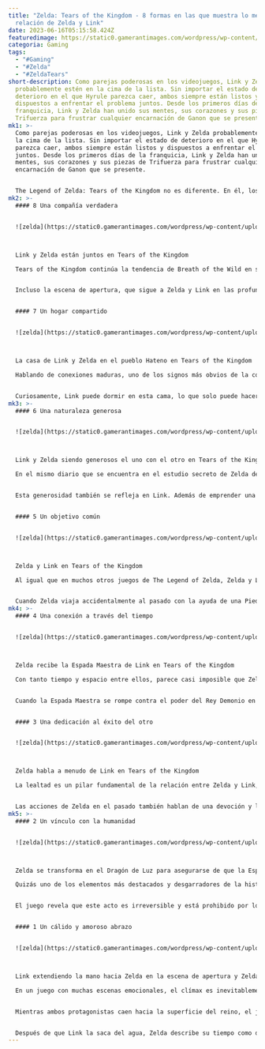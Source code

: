 ```yaml
---
title: "Zelda: Tears of the Kingdom - 8 formas en las que muestra lo mejor de la
  relación de Zelda y Link"
date: 2023-06-16T05:15:58.424Z
featuredimage: https://static0.gamerantimages.com/wordpress/wp-content/uploads/2023/06/collage-maker-15-jun-2023-03-56-pm-5962.jpg?q=50&fit=contain&w=1140&h=&dpr=1.5
categoria: Gaming
tags:
  - "#Gaming"
  - "#Zelda"
  - "#ZeldaTears"
short-description: Como parejas poderosas en los videojuegos, Link y Zelda
  probablemente estén en la cima de la lista. Sin importar el estado de
  deterioro en el que Hyrule parezca caer, ambos siempre están listos y
  dispuestos a enfrentar el problema juntos. Desde los primeros días de la
  franquicia, Link y Zelda han unido sus mentes, sus corazones y sus piezas de
  Trifuerza para frustrar cualquier encarnación de Ganon que se presente.
mk1: >-
  Como parejas poderosas en los videojuegos, Link y Zelda probablemente estén en
  la cima de la lista. Sin importar el estado de deterioro en el que Hyrule
  parezca caer, ambos siempre están listos y dispuestos a enfrentar el problema
  juntos. Desde los primeros días de la franquicia, Link y Zelda han unido sus
  mentes, sus corazones y sus piezas de Trifuerza para frustrar cualquier
  encarnación de Ganon que se presente. 


  The Legend of Zelda: Tears of the Kingdom no es diferente. En él, los jugadores pueden ver cuán unidos están en su lucha contra el mal. Además, los fanáticos del juego anterior podrán presenciar cuánto ha crecido su conexión en los años desde Breath of the Wild. Aunque el juego no confirma una relación romántica entre los dos, Tears of the Kingdom muestra lo mejor de la relación entre Zelda y Link.
mk2: >-
  #### 8 Una compañía verdadera


  ![zelda](https://static0.gamerantimages.com/wordpress/wp-content/uploads/2023/06/collage-maker-15-jun-2023-03-35-pm-3290.jpg?q=50&fit=crop&w=1500&dpr=1.5 "zelda")



  Link y Zelda están juntos en Tears of the Kingdom

  Tears of the Kingdom continúa la tendencia de Breath of the Wild en su narración ambiental, y gran parte de esta narración apunta hacia una estrecha amistad entre Zelda y Link. En su diario, Zelda escribe sobre cómo Link rara vez se separa de su lado. Todos sus amigos y aliados más cercanos conocen bien a Link también. Dado el carácter reservado de Link, está claro que Zelda habla de él o está con él con frecuencia.


  Incluso la escena de apertura, que sigue a Zelda y Link en las profundidades de las cavernas debajo del Castillo de Hyrule, demuestra la familiaridad entre los dos. Aunque su objetivo es investigar la extraña Oscuridad que infecta la tierra, está claro que ambos están inmensamente cómodos en compañía del otro. No es el primer juego de The Legend of Zelda que los representa como amigos cercanos, pero Tears of the Kingdom muestra una conexión mucho más madura y dedicada entre ellos.


  #### 7 Un hogar compartido


  ![zelda](https://static0.gamerantimages.com/wordpress/wp-content/uploads/2023/06/collage-maker-15-jun-2023-03-00-pm-9517.jpg?q=50&fit=crop&w=1500&dpr=1.5 "zelda")



  La casa de Link y Zelda en el pueblo Hateno en Tears of the Kingdom

  Hablando de conexiones maduras, uno de los signos más obvios de la conexión entre la pareja ha sido motivo de cotilleo y debate entre los fanáticos. Los jugadores familiarizados con la misión secundaria de Breath of the Wild en la que Link puede comprar una casa en el pueblo Hateno notarán un gran cambio en Tears of the Kingdom. En este juego, la misma casa se refiere como la casa de Zelda y solo tiene una cama en el mismo lugar de arriba.


  Curiosamente, Link puede dormir en esta cama, lo que solo puede hacer en camas que él posee o paga en una posada. Además, los jugadores que completaron el DLC de Breath of the Wild y obtuvieron el ítem "Picture of the Champions" verán que la misma imagen aún cuelga en la casa en Tears of the Kingdom. Estos factores, combinados con la afirmación de Zelda de que Link nunca se separa de su lado, han llevado a muchos fanáticos a especular que ambos viven juntos. Aunque no es completamente oficial, es un detalle tierno que insinúa una conexión más amorosa que en los juegos anteriores.
mk3: >-
  #### 6 Una naturaleza generosa


  ![zelda](https://static0.gamerantimages.com/wordpress/wp-content/uploads/2023/06/collage-maker-15-jun-2023-02-59-pm-1035.jpg?q=50&fit=crop&w=1500&dpr=1.5 "zelda")



  Link y Zelda siendo generosos el uno con el otro en Tears of the Kingdom

  En el mismo diario que se encuentra en el estudio secreto de Zelda detrás de su casa en Hateno, ella detalla un regalo que planea darle a Link: una nueva Túnica de Campeón. Su línea sobre su emoción al ver su rostro cuando lo sorprende con ella demuestra sus fuertes sentimientos de generosidad hacia él.


  Esta generosidad también se refleja en Link. Además de emprender una peligrosa búsqueda solo para encontrarla, Link muestra su devoción a Zelda de muchas maneras pequeñas y dulces. Una de esas formas ocurre en la escena de apertura. Cuando Zelda se emociona con los murales descubiertos, Link silenciosamente toma la antorcha para que ella pueda encontrar su Tableta de Purah para tomar fotos.


  #### 5 Un objetivo común


  ![zelda](https://static0.gamerantimages.com/wordpress/wp-content/uploads/2023/06/collage-maker-15-jun-2023-03-33-pm-3194.jpg?q=50&fit=crop&w=1500&dpr=1.5 "zelda")



  Zelda y Link en Tears of the Kingdom

  Al igual que en muchos otros juegos de The Legend of Zelda, Zelda y Link no pasan mucho tiempo juntos durante el juego en sí. En cambio, al público solo se le muestra su profunda conexión a través de pistas ambientales y escenas emocionales. Pero a pesar de esta separación física, los dos no podrían estar más unidos en sus acciones.


  Cuando Zelda viaja accidentalmente al pasado con la ayuda de una Piedra Secreta, tanto ella como Link no pierden tiempo en intentar encontrarse. Para Link, esto significa investigar los avistamientos extraños de la princesa en la tierra. Para Zelda, esto significa encontrar una manera de regresar al futuro. Y cuando la amenaza del Rey Demonio se vuelve demasiado grande, ambos personajes enfocan su atención en derrotarlo. Aunque pueden estar separados por siglos, los dos siempre están luchando por la misma causa.
mk4: >-
  #### 4 Una conexión a través del tiempo


  ![zelda](https://static0.gamerantimages.com/wordpress/wp-content/uploads/2023/06/collage-maker-15-jun-2023-02-55-pm-2356.jpg?q=50&fit=crop&w=1500&dpr=1.5 "zelda")



  Zelda recibe la Espada Maestra de Link en Tears of the Kingdom

  Con tanto tiempo y espacio entre ellos, parece casi imposible que Zelda y Link vuelvan a verse. Sin embargo, ya sea por destino, magia, amor o destino, los dos siguen estando fuertemente unidos a través del tiempo. Tanto así que el universo encuentra formas de conectar a estos dos héroes y ayudar a su objetivo en ambos lados.


  Cuando la Espada Maestra se rompe contra el poder del Rey Demonio en el presente, Link es llevado por el espíritu de Rauru para sanar. Mientras restaura su fuerza en las Islas Celestiales, aparece un portal brillante que le llama y pide la Espada Maestra. Luego, este portal retrocede a través de las eras para entregar la espada a la Princesa Zelda. El juego no ofrece respuestas claras sobre el origen del portal de luz, pero la magia de la Luz y la magia del Tiempo parecen encajar con los talentos de Zelda. De cualquier manera, esta conexión perdurable que trasciende las barreras del tiempo habla del poder de la relación entre Zelda y Link.


  #### 3 Una dedicación al éxito del otro


  ![zelda](https://static0.gamerantimages.com/wordpress/wp-content/uploads/2023/06/collage-maker-15-jun-2023-03-04-pm-6485.jpg?q=50&fit=crop&w=1500&dpr=1.5 "zelda")



  Zelda habla a menudo de Link en Tears of the Kingdom

  La lealtad es un pilar fundamental de la relación entre Zelda y Link, y Tears of the Kingdom muestra esto de manera clara y quizás más que cualquier otro juego de The Legend of Zelda. La dedicación de Link para encontrar a la Princesa Zelda, su inquebrantable necesidad de estar a su lado y su disposición para defender Hyrule por ella no solo son típicos de su papel como su guardaespaldas personal, sino que también demuestran su devoción a su causa.


  Las acciones de Zelda en el pasado también hablan de una devoción y lealtad eternas. No solo alaba a Link a todos los que la escuchan, sino que hace todo lo posible para asegurar la lealtad de todos los sabios. A través de la dedicación de Zelda, cada sabio promete el apoyo de toda su población para ayudar a un héroe desconocido que no se verá durante siglos.
mk5: >-
  #### 2 Un vínculo con la humanidad


  ![zelda](https://static0.gamerantimages.com/wordpress/wp-content/uploads/2023/06/collage-maker-15-jun-2023-03-20-pm-6955.jpg?q=50&fit=crop&w=1500&dpr=1.5 "zelda")



  Zelda se transforma en el Dragón de Luz para asegurarse de que la Espada Maestra llegue a Link en Tears of the Kingdom

  Quizás uno de los elementos más destacados y desgarradores de la historia que Tears of the Kingdom presenta es el sacrificio de Zelda. En un giro importante, se revela que Zelda había estado en el presente todo el tiempo. Sin embargo, era irreconocible para todos los que la aman. A través de una escena desgarradora, los jugadores ven cómo Zelda consume su Piedra Secreta y se transforma en el Dragón de Luz.


  El juego revela que este acto es irreversible y está prohibido por los Zonai, ya que significa sacrificar toda la humanidad y perder la razón en el proceso. Aun así, para Zelda no hay duda de hacerlo, ya que es la única forma en que una Espada Maestra completamente curada puede llegar a Link. Sin mente y convertida en dragón, Zelda soporta las eras que pasan y aún encuentra en sí misma la fuerza para llamar a Link y ayudarlo.


  #### 1 Un cálido y amoroso abrazo


  ![zelda](https://static0.gamerantimages.com/wordpress/wp-content/uploads/2023/06/collage-maker-15-jun-2023-03-24-pm-8415.jpg?q=50&fit=crop&w=1500&dpr=1.5 "zelda")



  Link extendiendo la mano hacia Zelda en la escena de apertura y Zelda finalmente siendo rescatada en la escena de cierre de Tears of the Kingdom

  En un juego con muchas escenas emocionales, el clímax es inevitablemente uno de los más destacados. Usando el poder de los espíritus de Sonia y Rauru, Link dirige su propia energía hacia Zelda convertida en dragón y la baña en luz. Con la ayuda de Link, Zelda recupera su forma original y vuelve a ser una Hyliana.


  Mientras ambos protagonistas caen hacia la superficie del reino, el juego le pide a los jugadores que se zambullan hacia Zelda a través del aire. Link extiende la mano para agarrar la mano de Zelda en un momento de suspenso que hace eco a la escena de apertura. Luego la atrae hacia sí mismo para aterrizar suavemente en el agua.


  Después de que Link la saca del agua, Zelda describe su tiempo como dragón como si hubiera estado durmiendo durante cientos de años. Lo que la despertó fue un "cálido y amoroso abrazo". Ya sea que hable de su rescate en el aire o del poder transformador combinado de Sonia y Rauru, está claro que Link es una parte integral de la vida de Zelda y, al final, la fuente de su salvación.
---
```

